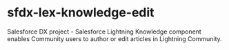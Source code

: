 # sfdx-lex-knowledge-edit
Salesforce DX project - Salesforce Lightning Knowledge component enables Community users to author or edit articles in Lightning Community.

